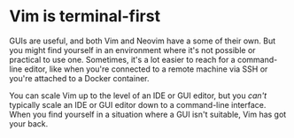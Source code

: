 # Vim is terminal-first

GUIs are useful, and both Vim and Neovim have a some of their own. But you might find yourself in an environment where it's not possible or practical to use one. Sometimes, it's a lot easier to reach for a command-line editor, like when you're connected to a remote machine via SSH or you're attached to a Docker container.

You can scale Vim up to the level of an IDE or GUI editor, but you _can't_ typically scale an IDE or GUI editor down to a command-line interface. When you find yourself in a situation where a GUI isn't suitable, Vim has got your back.
